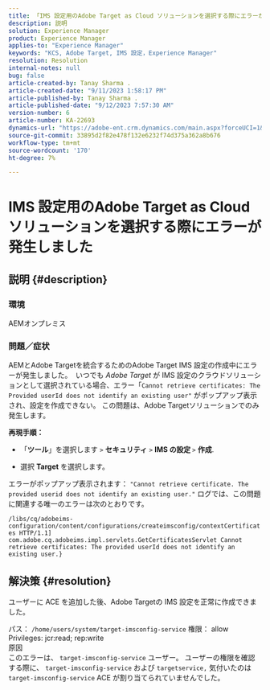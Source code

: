 ```yaml
---
title: 「IMS 設定用のAdobe Target as Cloud ソリューションを選択する際にエラーが発生しました」
description: 説明
solution: Experience Manager
product: Experience Manager
applies-to: "Experience Manager"
keywords: "KCS, Adobe Target, IMS 設定，Experience Manager"
resolution: Resolution
internal-notes: null
bug: false
article-created-by: Tanay Sharma .
article-created-date: "9/11/2023 1:58:17 PM"
article-published-by: Tanay Sharma .
article-published-date: "9/12/2023 7:57:30 AM"
version-number: 6
article-number: KA-22693
dynamics-url: "https://adobe-ent.crm.dynamics.com/main.aspx?forceUCI=1&pagetype=entityrecord&etn=knowledgearticle&id=c21b8b3d-ab50-ee11-be6f-6045bd006295"
source-git-commit: 33895d2f82e478f132e6232f74d375a362a8b676
workflow-type: tm+mt
source-wordcount: '170'
ht-degree: 7%

---
```


# IMS 設定用のAdobe Target as Cloud ソリューションを選択する際にエラーが発生しました

## 説明 {#description}


### 環境

AEMオンプレミス

### 問題／症状

AEMとAdobe Targetを統合するためのAdobe Target IMS 設定の作成中にエラーが発生しました。  いつでも *Adobe Target* が IMS 設定のクラウドソリューションとして選択されている場合、エラー「`Cannot retrieve certificates: The Provided userId does not identify an existing user"` がポップアップ表示され、設定を作成できない。 この問題は、Adobe Targetソリューションでのみ発生します。



<b>再現手順：</b>

- 「<b>ツール</b>」を選択します `>`  <b>セキュリティ</b> `>`  <b>IMS の設定 </b>`>`  <b>作成</b>.


- 選択 <b>Target</b> を選択します。


エラーがポップアップ表示されます： `"Cannot retrieve certificate. The provided userid does not identify an existing user."` ログでは、この問題に関連する唯一のエラーは次のとおりです。

`/libs/cq/adobeims-configuration/content/configurations/createimsconfig/contextCertificates HTTP/1.1]  com.adobe.cq.adobeims.impl.servlets.GetCertificatesServlet Cannot retrieve certificates: The provided userId does not identify an existing user.}`


## 解決策 {#resolution}


ユーザーに ACE を追加した後、Adobe Targetの IMS 設定を正常に作成できました。

パス： `/home/users/system/target-imsconfig-service` 権限： allow Privileges: jcr:read; rep:write
<br>原因<br>
このエラーは、 `target-imsconfig-service` ユーザー。 ユーザーの権限を確認する際に、 `target-imsconfig-service` および `targetservice,` 気付いたのは `target-imsconfig-service` ACE が割り当てられていませんでした。
